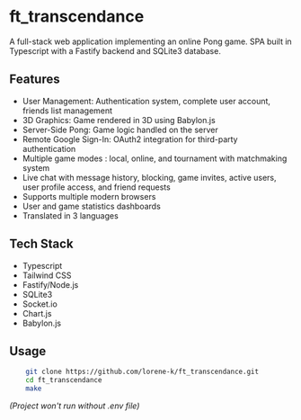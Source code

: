# ft_transcendance
A full-stack web application implementing an online Pong game.
SPA built in Typescript with a Fastify backend and SQLite3 database.

## Features
- User Management: Authentication system, complete user account, friends list management  
- 3D Graphics: Game rendered in 3D using Babylon.js  
- Server-Side Pong: Game logic handled on the server
- Remote Google Sign-In: OAuth2 integration for third-party authentication  
- Multiple game modes : local, online, and tournament with matchmaking system
- Live chat with message history, blocking, game invites, active users, user profile access, and friend requests  
- Supports multiple modern browsers  
- User and game statistics dashboards
- Translated in 3 languages  


## Tech Stack
- Typescript
- Tailwind CSS
- Fastify/Node.js
- SQLite3
- Socket.io
- Chart.js
- Babylon.js


## Usage
```bash
    git clone https://github.com/lorene-k/ft_transcendance.git
    cd ft_transcendance
    make
```

*(Project won't run without .env file)*